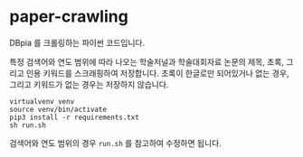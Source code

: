 # paper-crawling

DBpia 를 크롤링하는 파이썬 코드입니다.

특정 검색어와 연도 범위에 따라 나오는 학술저널과 학술대회자료 논문의 제목, 초록, 그리고 인용 키워드를 스크래핑하여 저장합니다.
초록이 한글로만 되어있거나 없는 경우, 그리고 키워드가 없는 경우는 저장하지 않습니다.

```shell
virtualvenv venv
source venv/bin/activate
pip3 install -r requirements.txt
sh run.sh
```

검색어와 연도 범위의 경우 `run.sh` 를 참고하여 수정하면 됩니다.
